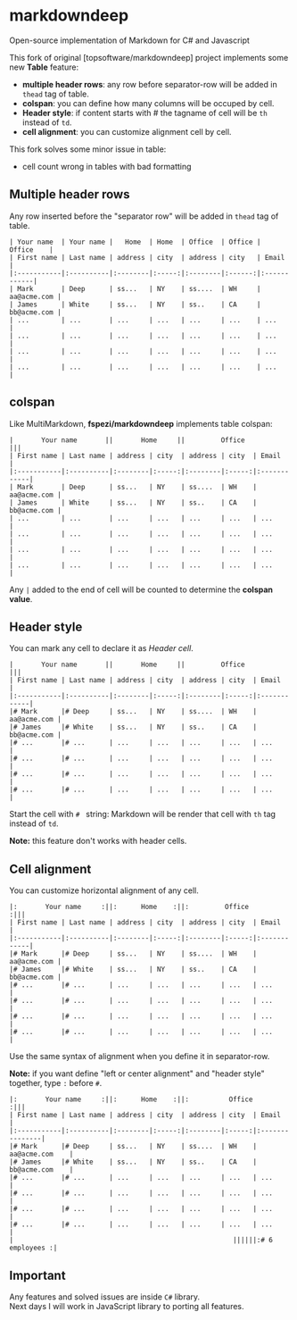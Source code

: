 markdowndeep
============

Open-source implementation of Markdown for C# and Javascript

This fork of original [topsoftware/markdowndeep] project implements some new **Table** feature:

* **multiple header rows**: any row before separator-row will be added in `thead` tag of table.
* **colspan**: you can define how many columns will be occuped by cell.
* **Header style**: if content starts with # the tagname of cell will be `th` instead of `td`.
* **cell alignment**: you can customize alignment cell by cell.

This fork solves some minor issue in table:

* cell count wrong in tables with bad formatting

## Multiple header rows

Any row inserted before the "separator row" will be added in `thead` tag of table.

```
| Your name  | Your name |   Home  | Home  | Office  | Office |   Office    |
| First name | Last name | address | city  | address | city   | Email       |
|:-----------|:----------|:--------|:-----:|:--------|:------:|:------------|
| Mark       | Deep      | ss...   | NY    | ss....  | WH     | aa@acme.com |
| James      | White     | ss...   | NY    | ss..    | CA     | bb@acme.com |
| ...        | ...       | ...     | ...   | ...     | ...    | ...         |
| ...        | ...       | ...     | ...   | ...     | ...    | ...         |
| ...        | ...       | ...     | ...   | ...     | ...    | ...         |
| ...        | ...       | ...     | ...   | ...     | ...    | ...         |
```

## colspan

Like MultiMarkdown, **fspezi/markdowndeep** implements table colspan:

```
|       Your name       ||       Home     ||         Office              |||
| First name | Last name | address | city  | address | city  | Email       |
|:-----------|:----------|:--------|:-----:|:--------|:-----:|:------------|
| Mark       | Deep      | ss...   | NY    | ss....  | WH    | aa@acme.com |
| James      | White     | ss...   | NY    | ss..    | CA    | bb@acme.com |
| ...        | ...       | ...     | ...   | ...     | ...   | ...         |
| ...        | ...       | ...     | ...   | ...     | ...   | ...         |
| ...        | ...       | ...     | ...   | ...     | ...   | ...         |
| ...        | ...       | ...     | ...   | ...     | ...   | ...         |
```

Any `|` added to the end of cell will be counted to determine the **colspan value**.


## Header style

You can mark any cell to declare it as *Header cell*.

```
|       Your name       ||       Home     ||         Office              |||
| First name | Last name | address | city  | address | city  | Email       |
|:-----------|:----------|:--------|:-----:|:--------|:-----:|:------------|
|# Mark      |# Deep     | ss...   | NY    | ss....  | WH    | aa@acme.com |
|# James     |# White    | ss...   | NY    | ss..    | CA    | bb@acme.com |
|# ...       |# ...      | ...     | ...   | ...     | ...   | ...         |
|# ...       |# ...      | ...     | ...   | ...     | ...   | ...         |
|# ...       |# ...      | ...     | ...   | ...     | ...   | ...         |
|# ...       |# ...      | ...     | ...   | ...     | ...   | ...         |
```

Start the cell with `# ` string: Markdown will be render that cell with `th` tag instead of `td`.

**Note:** this feature don't works with header cells.

## Cell alignment

You can customize horizontal alignment of any cell.

```
|:       Your name     :||:      Home    :||:         Office            :|||
| First name | Last name | address | city  | address | city  | Email       |
|:-----------|:----------|:--------|:-----:|:--------|:-----:|:------------|
|# Mark      |# Deep     | ss...   | NY    | ss....  | WH    | aa@acme.com |
|# James     |# White    | ss...   | NY    | ss..    | CA    | bb@acme.com |
|# ...       |# ...      | ...     | ...   | ...     | ...   | ...         |
|# ...       |# ...      | ...     | ...   | ...     | ...   | ...         |
|# ...       |# ...      | ...     | ...   | ...     | ...   | ...         |
|# ...       |# ...      | ...     | ...   | ...     | ...   | ...         |
```

Use the same syntax of alignment when you define it in separator-row.

**Note:** if you want define "left or center alignment" and "header style" together, type `:` before `#`.

```
|:       Your name     :||:      Home    :||:          Office              :|||
| First name | Last name | address | city  | address | city  | Email          |
|:-----------|:----------|:--------|:-----:|:--------|:-----:|:---------------|
|# Mark      |# Deep     | ss...   | NY    | ss....  | WH    | aa@acme.com    |
|# James     |# White    | ss...   | NY    | ss..    | CA    | bb@acme.com    |
|# ...       |# ...      | ...     | ...   | ...     | ...   | ...            |
|# ...       |# ...      | ...     | ...   | ...     | ...   | ...            |
|# ...       |# ...      | ...     | ...   | ...     | ...   | ...            |
|# ...       |# ...      | ...     | ...   | ...     | ...   | ...            |
|                                                       ||||||:# 6 employees :|
```

## Important

Any features and solved issues are inside `C#` library.  
Next days I will work in JavaScript library to porting all features.

